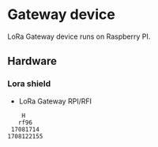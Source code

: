 # Gateway device

LoRa Gateway device runs on Raspberry PI.

## Hardware

### Lora shield

- LoRa Gateway RPI/RFI

```
    H
   rf96
 17081714
1708122155
```
